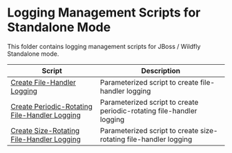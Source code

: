 # Logging Management Scripts for Standalone Mode

This folder contains logging management scripts for JBoss / Wildfly Standalone mode.


|          Script       |                 Description                      |
|-----------------------|--------------------------------------------------|
|  [Create File-Handler Logging](create-filehandler-logging)    | Parameterized script to create file-handler logging         |
|  [Create Periodic-Rotating File-Handler Logging](create-periodic-rotating-filehandler-logging)    | Parameterized script to create periodic-rotating file-handler logging         |
|  [Create Size-Rotating File-Handler Logging](create-size-rotating-filehandler-logging)    | Parameterized script to create size-rotating file-handler logging         |
